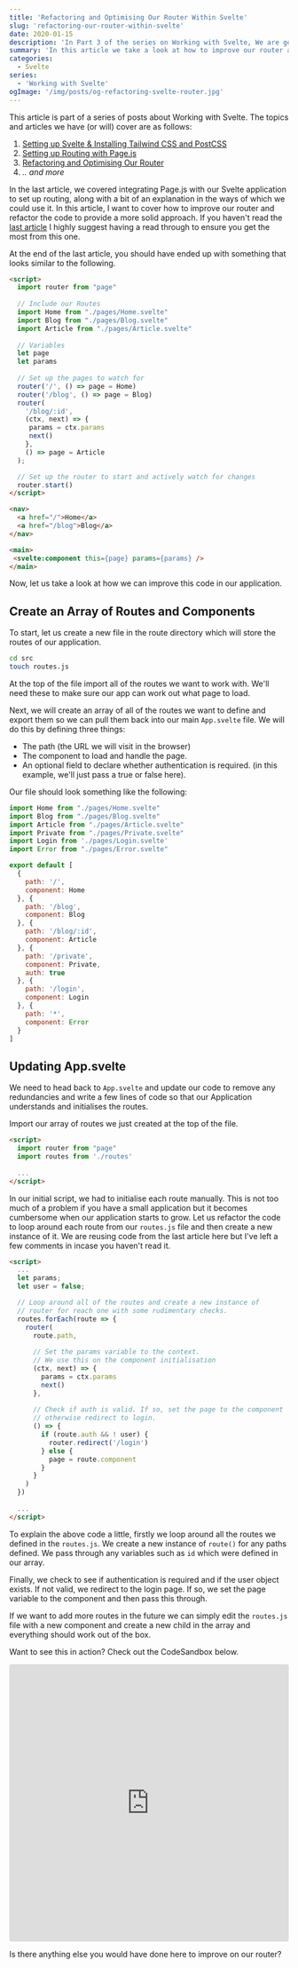 ```yaml
---
title: 'Refactoring and Optimising Our Router Within Svelte'
slug: 'refactoring-our-router-within-svelte'
date: 2020-01-15
description: 'In Part 3 of the series on Working with Svelte, We are going to take a look at how to improve our router (implemented with Page.js) and refactor the code to provide a more solid approach. We will also set up our application to easily add in new routes.'
summary: 'In this article we take a look at how to improve our router and refactor the code to provide a more solid approach'
categories:
  - Svelte
series:
  - 'Working with Svelte'
ogImage: '/img/posts/og-refactoring-svelte-router.jpg' 
---
```

<div class="rounded-lg p-6 lg:p-8 bg-site-orange mb-10">
  <p>This article is part of a series of posts about Working with Svelte. The topics and articles we have (or will) cover are as follows:</p>
  <ol>
    <li><a class="no-underscore no-hover font-semibold inline" href="/posts/setting-up-svelte-and-integrating-tailwind-css">Setting up Svelte & Installing Tailwind CSS and PostCSS</a></li>
    <li><a class="no-underscore no-hover font-semibold inline" href="/posts/setting-up-routing-in-svelte-with-pagejs">Setting up Routing with Page.js</a></li>
    <li><a class="no-underscore no-hover font-semibold inline" href="#">Refactoring and Optimising Our Router</a></li>
    <li><i>.. and more</i></li>
  </ol>
</div>

In the last article, we covered integrating Page.js with our Svelte application to set up routing, along with a bit of an explanation in the ways of which we could use it. In this article, I want to cover how to improve our router and refactor the code to provide a more solid approach. If you haven't read the [last article](https://jackwhiting.co.uk/posts/setting-up-routing-in-svelte-with-pagejs/) I highly suggest having a read through to ensure you get the most from this one.

At the end of the last article, you should have ended up with something that looks similar to the following.

```html
<script>
  import router from "page"
  
  // Include our Routes
  import Home from "./pages/Home.svelte"
  import Blog from "./pages/Blog.svelte"
  import Article from "./pages/Article.svelte"
  
  // Variables
  let page
  let params
  
  // Set up the pages to watch for
  router('/', () => page = Home)
  router('/blog', () => page = Blog)
  router(
    '/blog/:id', 
    (ctx, next) => {
     params = ctx.params
     next()
    }, 
    () => page = Article
  );

  // Set up the router to start and actively watch for changes
  router.start()
</script>

<nav>
  <a href="/">Home</a>
  <a href="/blog">Blog</a>
</nav>

<main>
 <svelte:component this={page} params={params} />
</main>
```

Now, let us take a look at how we can improve this code in our application.

## Create an Array of Routes and Components

To start, let us create a new file in the route directory which will store the routes of our application.

```bash
cd src
touch routes.js
```

At the top of the file import all of the routes we want to work with. We'll need these to make sure our app can work out what page to load.

Next, we will create an array of all of the routes we want to define and export them so we can pull them back into our main `App.svelte` file. We will do this by defining three things:

- The path (the URL we will visit in the browser)
- The component to load and handle the page.
- An optional field to declare whether authentication is required. (in this example, we'll just pass a true or false here).

Our file should look something like the following:

```js
import Home from "./pages/Home.svelte"
import Blog from "./pages/Blog.svelte"
import Article from "./pages/Article.svelte"
import Private from "./pages/Private.svelte"
import Login from './pages/Login.svelte'
import Error from "./pages/Error.svelte"

export default [
  {
    path: '/',
    component: Home
  }, {
    path: '/blog',
    component: Blog
  }, {
    path: '/blog/:id',
    component: Article
  }, {
    path: '/private',
    component: Private,
    auth: true
  }, {
    path: '/login',
    component: Login
  }, {
    path: '*',
    component: Error
  }
]
```

## Updating App.svelte

We need to head back to `App.svelte` and update our code to remove any redundancies and write a few lines of code so that our Application understands and initialises the routes. 

Import our array of routes we just created at the top of the file.

```html
<script>
  import router from "page"
  import routes from './routes'
  
  ...
</script>
```

In our initial script, we had to initialise each route manually. This is not too much of a problem if you have a small application but it becomes cumbersome when our application starts to grow. Let us refactor the code to loop around each route from our `routes.js` file and then create a new instance of it. We are reusing code from the last article here but I've left a few comments in incase you haven't read it.

```html
<script>
  ...
  let params;
  let user = false;

  // Loop around all of the routes and create a new instance of
  // router for reach one with some rudimentary checks.
  routes.forEach(route => {
    router(
      route.path, 
      
      // Set the params variable to the context.
      // We use this on the component initialisation
      (ctx, next) => {
        params = ctx.params
        next()
      },
      
      // Check if auth is valid. If so, set the page to the component
      // otherwise redirect to login.
      () => {
        if (route.auth && ! user) {
          router.redirect('/login')
        } else {
          page = route.component
        }
      }
    )
  })
  
  ...
</script>
```

To explain the above code a little, firstly we loop around all the routes we defined in the `routes.js`. We create a new instance of `route()` for any paths defined. We pass through any variables such as `id` which were defined in our array. 

Finally, we check to see if authentication is required and if the user object exists. If not valid, we redirect to the login page. If so, we set the page variable to the component and then pass this through.

If we want to add more routes in the future we can simply edit the `routes.js` file with a new component and create a new child in the array and everything should work out of the box.

Want to see this in action? Check out the CodeSandbox below.

<iframe src="https://codesandbox.io/embed/polished-dew-pckm7?fontsize=14&hidenavigation=1&module=%2FApp.svelte&theme=dark" class="mt-6" style="width:100%; height:500px; border:0; border-radius: 4px; overflow:hidden;" title="polished-dew-pckm7" allow="geolocation; microphone; camera; midi; vr; accelerometer; gyroscope; payment; ambient-light-sensor; encrypted-media; usb" sandbox="allow-modals allow-forms allow-popups allow-scripts allow-same-origin"></iframe>

Is there anything else you would have done here to improve on our router?
